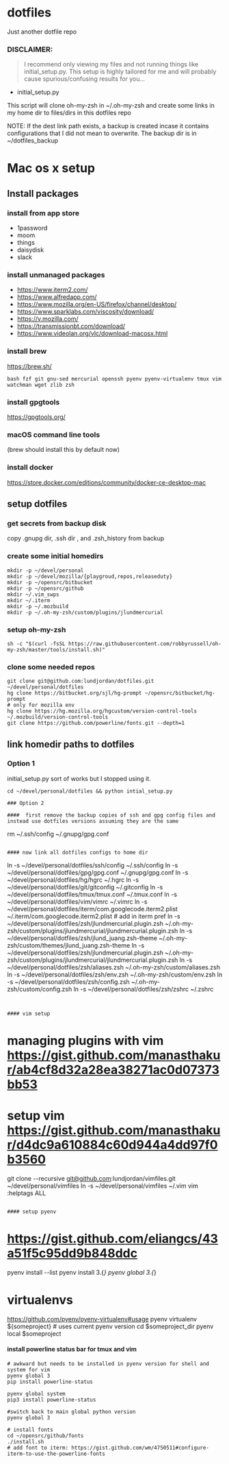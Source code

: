 dotfiles
=======

Just another dotfile repo

### DISCLAIMER:
> I recommend only viewing my files and not running
things like initial_setup.py. This setup is highly tailored for me and will
probably cause spurious/confusing results for you...

* initial_setup.py

This script will clone oh-my-zsh in ~/.oh-my-zsh and create some links in my home dir to files/dirs
in this dotfiles repo

NOTE: If the dest link path exists, a backup is created incase it contains
configurations that I did not mean to overwrite. The backup dir is in
~/dotfiles_backup

# Mac os x setup

## Install packages

### install from app store

* 1password
* moom
* things
* daisydisk
* slack

### install unmanaged packages

* https://www.iterm2.com/
* https://www.alfredapp.com/
* https://www.mozilla.org/en-US/firefox/channel/desktop/
* https://www.sparklabs.com/viscosity/download/
* https://v.mozilla.com/
* https://transmissionbt.com/download/
* https://www.videolan.org/vlc/download-macosx.html

### install brew

https://brew.sh/
```
bash fzf git gnu-sed mercurial openssh pyenv pyenv-virtualenv tmux vim watchman wget zlib zsh
```

### install gpgtools

https://gpgtools.org/

### macOS command line tools

(brew should install this by default now)

### install docker

https://store.docker.com/editions/community/docker-ce-desktop-mac



## setup dotfiles

### get secrets from backup disk
copy .gnupg dir, .ssh dir , and .zsh_history from backup

### create some initial homedirs
```
mkdir -p ~/devel/personal
mkdir -p ~/devel/mozilla/{playgroud,repos,releaseduty}
mkdir -p ~/opensrc/bitbucket
mkdir -p ~/opensrc/github
mkdir ~/.vim_swps
mkdir ~/.iterm
mkdir -p ~/.mozbuild
mkdir -p ~/.oh-my-zsh/custom/plugins/jlundmercurial
```

### setup oh-my-zsh
```
sh -c "$(curl -fsSL https://raw.githubusercontent.com/robbyrussell/oh-my-zsh/master/tools/install.sh)"
```

### clone some needed repos
```
git clone git@github.com:lundjordan/dotfiles.git ~/devel/personal/dotfiles
hg clone https://bitbucket.org/sjl/hg-prompt ~/opensrc/bitbucket/hg-prompt
# only for mozilla env
hg clone https://hg.mozilla.org/hgcustom/version-control-tools ~/.mozbuild/version-control-tools
git clone https://github.com/powerline/fonts.git --depth=1
```

## link homedir paths to dotfiles

### Option 1

initial_setup.py sort of works but I stopped using it.
```
cd ~/devel/personal/dotfiles && python intial_setup.py

### Option 2

####  first remove the backup copies of ssh and gpg config files and instead use dotfiles versions assuming they are the same
```
rm ~/.ssh/config ~/.gnupg/gpg.conf
```

#### now link all dotfiles configs to home dir
```
ln -s ~/devel/personal/dotfiles/ssh/config ~/.ssh/config
ln -s ~/devel/personal/dotfiles/gpg/gpg.conf ~/.gnupg/gpg.conf
ln -s ~/devel/personal/dotfiles/hg/hgrc ~/.hgrc
ln -s ~/devel/personal/dotfiles/git/gitconfig ~/.gitconfig
ln -s ~/devel/personal/dotfiles/tmux/tmux.conf ~/.tmux.conf
ln -s ~/devel/personal/dotfiles/vim/vimrc ~/.vimrc
ln -s ~/devel/personal/dotfiles/iterm/com.googlecode.iterm2.plist ~/.iterm/com.googlecode.iterm2.plist  # add in iterm pref
ln -s ~/devel/personal/dotfiles/zsh/jlundmercurial.plugin.zsh ~/.oh-my-zsh/custom/plugins/jlundmercurial/jlundmercurial.plugin.zsh
ln -s ~/devel/personal/dotfiles/zsh/jlund_juang.zsh-theme  ~/.oh-my-zsh/custom/themes/jlund_juang.zsh-theme
ln -s ~/devel/personal/dotfiles/zsh/jlundmercurial.plugin.zsh  ~/.oh-my-zsh/custom/plugins/jlundmercurial/jlundmercurial.plugin.zsh
ln -s ~/devel/personal/dotfiles/zsh/aliases.zsh  ~/.oh-my-zsh/custom/aliases.zsh
ln -s ~/devel/personal/dotfiles/zsh/env.zsh  ~/.oh-my-zsh/custom/env.zsh
ln -s ~/devel/personal/dotfiles/zsh/config.zsh  ~/.oh-my-zsh/custom/config.zsh
ln -s ~/devel/personal/dotfiles/zsh/zshrc ~/.zshrc
```


#### vim setup
```
# managing plugins with vim https://gist.github.com/manasthakur/ab4cf8d32a28ea38271ac0d07373bb53
# setup vim https://gist.github.com/manasthakur/d4dc9a610884c60d944a4dd97f0b3560
git clone --recursive git@github.com:lundjordan/vimfiles.git ~/devel/personal/vimfiles
ln -s ~/devel/personal/vimfiles ~/.vim
vim
:helptags ALL
```

#### setup pyenv
```
# https://gist.github.com/eliangcs/43a51f5c95dd9b848ddc
pyenv install --list
pyenv install 3.{*}
pyenv global 3.{*}

# virtualenvs
https://github.com/pyenv/pyenv-virtualenv#usage
pyenv virtualenv ${someproject} # uses current pyenv version
cd $someproject_dir pyenv local $someproject

#### install powerline status bar for tmux and vim
```
# awkward but needs to be installed in pyenv version for shell and system for vim
pyenv global 3
pip install powerline-status

pyenv global system
pip3 install powerline-status

#switch back to main global python version
pyenv global 3

# install fonts
cd ~/opensrc/github/fonts
./install.sh
# add font to iterm: https://gist.github.com/wm/4750511#configure-iterm-to-use-the-powerline-fonts

